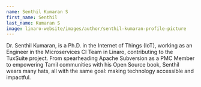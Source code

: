 ```yaml
---
name: Senthil Kumaran S
first_name: Senthil
last_name: Kumaran S
image: linaro-website/images/author/senthil-kumaran-profile-picture
---
```


Dr. Senthil Kumaran, is a Ph.D. in the Internet of Things (IoT), working as an Engineer in the Microservices CI Team in Linaro, contributing to the TuxSuite project. From spearheading Apache Subversion as a PMC Member to empowering Tamil communities with his Open Source book, Senthil wears many hats, all with the same goal: making technology accessible and impactful.
